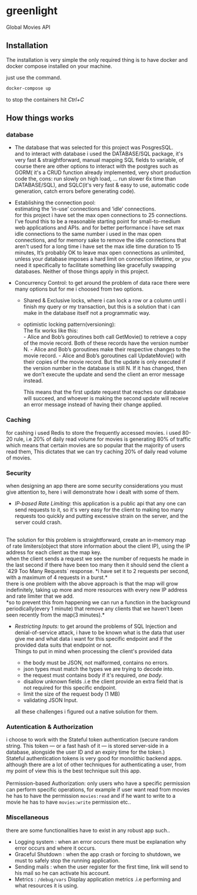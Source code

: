 # greenlight

Global Movies API

## Installation

The installation is very simple the only required thing is to have docker and docker compose installed on your machine.

just use the command.

```bash
docker-compose up
```

to stop the containers hit _Ctrl+C_

## How things works

### database

- The database that was selected for this project was PosgresSQL. <br/>
  and to interact with database i used the DATABASE/SQL package, it's very fast & straightforward, manual mapping SQL fields to variable, of course there are other options to interact with the postgres such as GORM( it's a CRUD function already implemented, very short production code the, cons: run slowly on high load, ... run slower 6x time than DATABASE/SQL), and SQLC(it's very fast & easy to use, automatic code generation, catch errors before generating code).

- Establishing the connection pool:<br/>
  estimating the ‘in-use’ connections and ‘idle’ connections.<br/>
  for this project i have set the max open connections to 25 connections. I’ve found this to be a reasonable starting point for small-to-medium web applications and APIs.
  and for better performance i have set max idle connections to the same number i used in the max open connections, and for memory sake to remove the idle connections that aren't used for a long time i have set the max idle time duration to 15 minutes, It’s probably OK to leave max open connections as unlimited, unless your database imposes a hard limit on connection lifetime, or you need it specifically to facilitate something like gracefully swapping databases. Neither of those things apply in this project.

- Concurrency Control:
  to get around the problem of data race there were many options but for me i choosed from two options.<br/>
  - Shared & Exclusive locks, where i can lock a row or a column until i finish my query or my transaction, but this is a solution that i can make in the database itself not a programmatic way.
  - optimistic locking pattern(versioning):<br/>
    The fix works like this:<br/> - Alice and Bob’s goroutines both call GetMovie() to retrieve a copy of the movie record. Both of these records have the version number N. - Alice and Bob’s goroutines make their respective changes to the movie record. - Alice and Bob’s goroutines call UpdateMovie() with their copies of the movie record. But the update is only executed if the version number in the database is still N. If it has changed, then we don’t execute the update and send the client an error message instead.

    This means that the first update request that reaches our database will succeed, and whoever is making the second update will receive an error message instead of having their change applied.
    
### Caching
for cashing i used Redis to store the frequently accessed movies.
i used 80-20 rule, i.e 20% of daily read volume for movies is generating 80% of traffic which means that certain movies are so popular that the majority of users read them, This dictates that we can try caching 20% of daily read volume of movies.

### Security
when designing an app there are some security considerations you must give attention to, here i will demonstrate how i dealt with some of them.

- *IP-based Rate Limiting*: this application is a public api that any one can send requests to it, so it's very easy for the client to making too many requests too quickly and putting excessive strain on the server, and the server could crash.<br/>
<br/>
The solution for this problem is straightforward, create an in-memory map of rate limiters(object that store information about the client IP), using the IP address for each client as the map key.<br/>
when the client sends a request we see the number of requests he made in the last second if there have been too many then it should send the client a `429 Too Many Requests` response.
    *i have set it to 2 requests per second, with a maximum of 4 requests in a burst.*
    <br/>
    there is one problem with the above approach is that the map will grow indefinitely, taking up more and more resources with every new IP address and rate limiter that we add.<br />
    *so to prevent this from happening we can run a function in the background periodically(every 1 minute) that remove  any clients that we haven’t been seen recently from the map(3 minutes).*
    
- *Restricting Inputs:* to get around the problems of SQL Injection and denial-of-service attack, i have to be known what is the data that user give me and what data i want for this specific endpoint and if the provided data suits that endpoint or not.<br />
Things to put in mind when processing the client's provided data
	- the body must be JSON, not malformed, contains no errors.
	- json types must match the types we are trying to decode into.
	- the request must contains body if it's required, *one body*.
	- disallow unknown fields .i.e the client provide an extra field that is not required for this specific endpoint.
	- limit the size of the request body (1 MB)
	- validating JSON Input.
    
   all these challenges i figured out a native solution for them.
   
 ### Autentication & Authorization
  i choose to work with the Stateful token authentication (secure random string. This token — or a fast hash of it — is stored server-side in a database, alongside the user ID and an expiry time for the token.)<br/>
  Stateful authentication tokens is very good for monolithic backend apps.<br />
  although there are a lot of other techniques for authenticating a user, from my point of view this is the best technique suit this app.
   <br /><br />
    Permission-based Authorization: only users who have a specific permission can perform specific operations, for example if user want read from movies he has to have the permission `movies:read` and if he want to write to a movie he has to have `movies:write` permission etc..
    
###  Miscellaneous
there are some functionalities have to exist in any robust app such..<br/>
- Logging system : when an error occurs there must be explanation why error occurs and where it occurs.
- Graceful Shutdown : when the app crash or forcing to shutdown, we must to safely stop the running application.
- Sending mails : when the user register for the first time, link will send to his mail so he can activate his account.
- Metrics : `/debug/vars` Display application metrics .i.e
 performing and what resources it is using.
    
    
    
    
    
    
    
    
